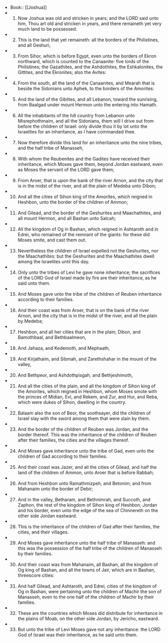 - Book:: [[Joshua]]
- 1. Now Joshua was old and stricken in years; and the LORD said unto him, Thou art old and stricken in years, and there remaineth yet very much land to be possessed.
- 2. This is the land that yet remaineth: all the borders of the Philistines, and all Geshuri,
- 3. From Sihor, which is before Egypt, even unto the borders of Ekron northward, which is counted to the Canaanite: five lords of the Philistines; the Gazathites, and the Ashdothites, the Eshkalonites, the Gittites, and the Ekronites; also the Avites:
- 4. From the south, all the land of the Canaanites, and Mearah that is beside the Sidonians unto Aphek, to the borders of the Amorites:
- 5. And the land of the Giblites, and all Lebanon, toward the sunrising, from Baalgad under mount Hermon unto the entering into Hamath.
- 6. All the inhabitants of the hill country from Lebanon unto Misrephothmaim, and all the Sidonians, them will I drive out from before the children of Israel: only divide thou it by lot unto the Israelites for an inheritance, as I have commanded thee.
- 7. Now therefore divide this land for an inheritance unto the nine tribes, and the half tribe of Manasseh,
- 8. With whom the Reubenites and the Gadites have received their inheritance, which Moses gave them, beyond Jordan eastward, even as Moses the servant of the LORD gave them;
- 9. From Aroer, that is upon the bank of the river Arnon, and the city that is in the midst of the river, and all the plain of Medeba unto Dibon;
- 10. And all the cities of Sihon king of the Amorites, which reigned in Heshbon, unto the border of the children of Ammon;
- 11. And Gilead, and the border of the Geshurites and Maachathites, and all mount Hermon, and all Bashan unto Salcah;
- 12. All the kingdom of Og in Bashan, which reigned in Ashtaroth and in Edrei, who remained of the remnant of the giants: for these did Moses smite, and cast them out.
- 13. Nevertheless the children of Israel expelled not the Geshurites, nor the Maachathites: but the Geshurites and the Maachathites dwell among the Israelites until this day.
- 14. Only unto the tribes of Levi he gave none inheritance; the sacrifices of the LORD God of Israel made by fire are their inheritance, as he said unto them.
- 15. And Moses gave unto the tribe of the children of Reuben inheritance according to their families.
- 16. And their coast was from Aroer, that is on the bank of the river Arnon, and the city that is in the midst of the river, and all the plain by Medeba;
- 17. Heshbon, and all her cities that are in the plain; Dibon, and Bamothbaal, and Bethbaalmeon,
- 18. And Jahaza, and Kedemoth, and Mephaath,
- 19. And Kirjathaim, and Sibmah, and Zarethshahar in the mount of the valley,
- 20. And Bethpeor, and Ashdothpisgah, and Bethjeshimoth,
- 21. And all the cities of the plain, and all the kingdom of Sihon king of the Amorites, which reigned in Heshbon, whom Moses smote with the princes of Midian, Evi, and Rekem, and Zur, and Hur, and Reba, which were dukes of Sihon, dwelling in the country.
- 22. Balaam also the son of Beor, the soothsayer, did the children of Israel slay with the sword among them that were slain by them.
- 23. And the border of the children of Reuben was Jordan, and the border thereof. This was the inheritance of the children of Reuben after their families, the cities and the villages thereof.
- 24. And Moses gave inheritance unto the tribe of Gad, even unto the children of Gad according to their families.
- 25. And their coast was Jazer, and all the cities of Gilead, and half the land of the children of Ammon, unto Aroer that is before Rabbah;
- 26. And from Heshbon unto Ramathmizpeh, and Betonim; and from Mahanaim unto the border of Debir;
- 27. And in the valley, Betharam, and Bethnimrah, and Succoth, and Zaphon, the rest of the kingdom of Sihon king of Heshbon, Jordan and his border, even unto the edge of the sea of Chinnereth on the other side Jordan eastward.
- 28. This is the inheritance of the children of Gad after their families, the cities, and their villages.
- 29. And Moses gave inheritance unto the half tribe of Manasseh: and this was the possession of the half tribe of the children of Manasseh by their families.
- 30. And their coast was from Mahanaim, all Bashan, all the kingdom of Og king of Bashan, and all the towns of Jair, which are in Bashan, threescore cities:
- 31. And half Gilead, and Ashtaroth, and Edrei, cities of the kingdom of Og in Bashan, were pertaining unto the children of Machir the son of Manasseh, even to the one half of the children of Machir by their families.
- 32. These are the countries which Moses did distribute for inheritance in the plains of Moab, on the other side Jordan, by Jericho, eastward.
- 33. But unto the tribe of Levi Moses gave not any inheritance: the LORD God of Israel was their inheritance, as he said unto them.
